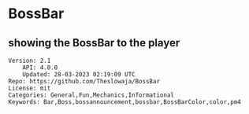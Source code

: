# BossBar
## showing the BossBar to the player
```properties
Version: 2.1
    API: 4.0.0
    Updated: 28-03-2023 02:19:09 UTC
Repo: https://github.com/Theslowaja/BossBar
License: mit
Categories: General,Fun,Mechanics,Informational
Keywords: Bar,Boss,bossannouncement,bossbar,BossBarColor,color,pm4
```